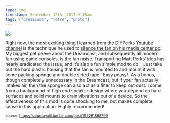 ```yaml
---
type: img
timestamp: September 12th, 2017 9:15am
tags: ["dreamcast", "retro", "photo"]
---
```

<img src="https://saturdayxiii.github.io/media/165261868799.jpg"/>

Right now, the most exciting thing I learned from the <a href="https://www.youtube.com/channel/UCUQo7nzH1sXVpzL92VesANw" target="_blank">DIYPerks Youtube channel</a> is the technique he used to <a href="https://www.youtube.com/watch?v=e3fnsGHe8eE" target="_blank">silence the fan on his media center pc</a>.
My biggest pet peeve about the Dreamcast, and subsequently all modern fan using game consoles, is the fan noise. Transporting Matt Perks’ idea has nearly eradicated the issue, and it’s also a fun simple mod to do.  
Just take out the hard plastic housing that the fan is mounted to and mount it with some packing sponge and double sided tape.  Easy peasy!  As a bonus, though completely unnecessary in the Dreamcast, but if your fan actually intakes air, then the sponge can also act as a filter to keep out dust.
I come from a background of high end speaker design where you depend on hard surfaces and solid mounts to drain vibrations out of a device. So the effectiveness of this mod is quite shocking to me, but makes complete sense in this application.
Highly recommended!
 
      
      
  
<small>source: https://saturdayxiii.tumblr.com/post/165261868799</small>